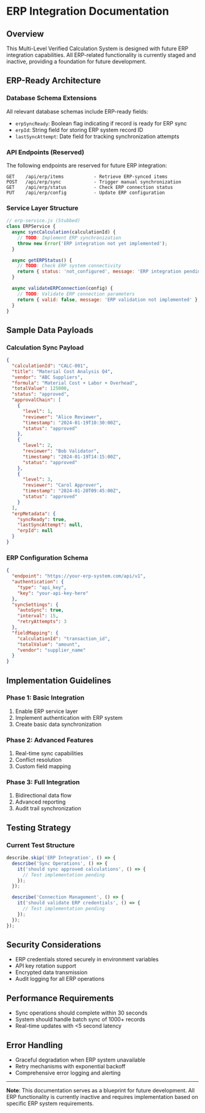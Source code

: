 
# ERP Integration Documentation

## Overview
This Multi-Level Verified Calculation System is designed with future ERP integration capabilities. All ERP-related functionality is currently staged and inactive, providing a foundation for future development.

## ERP-Ready Architecture

### Database Schema Extensions
All relevant database schemas include ERP-ready fields:
- `erpSyncReady`: Boolean flag indicating if record is ready for ERP sync
- `erpId`: String field for storing ERP system record ID
- `lastSyncAttempt`: Date field for tracking synchronization attempts

### API Endpoints (Reserved)
The following endpoints are reserved for future ERP integration:

```
GET    /api/erp/items           - Retrieve ERP-synced items
POST   /api/erp/sync            - Trigger manual synchronization
GET    /api/erp/status          - Check ERP connection status
PUT    /api/erp/config          - Update ERP configuration
```

### Service Layer Structure
```javascript
// erp-service.js (Stubbed)
class ERPService {
  async syncCalculation(calculationId) {
    // TODO: Implement ERP synchronization
    throw new Error('ERP integration not yet implemented');
  }

  async getERPStatus() {
    // TODO: Check ERP system connectivity
    return { status: 'not_configured', message: 'ERP integration pending' };
  }

  async validateERPConnection(config) {
    // TODO: Validate ERP connection parameters
    return { valid: false, message: 'ERP validation not implemented' };
  }
}
```

## Sample Data Payloads

### Calculation Sync Payload
```json
{
  "calculationId": "CALC-001",
  "title": "Material Cost Analysis Q4",
  "vendor": "ABC Suppliers",
  "formula": "Material Cost + Labor + Overhead",
  "totalValue": 125000,
  "status": "approved",
  "approvalChain": [
    {
      "level": 1,
      "reviewer": "Alice Reviewer",
      "timestamp": "2024-01-19T10:30:00Z",
      "status": "approved"
    },
    {
      "level": 2,
      "reviewer": "Bob Validator", 
      "timestamp": "2024-01-19T14:15:00Z",
      "status": "approved"
    },
    {
      "level": 3,
      "reviewer": "Carol Approver",
      "timestamp": "2024-01-20T09:45:00Z",
      "status": "approved"
    }
  ],
  "erpMetadata": {
    "syncReady": true,
    "lastSyncAttempt": null,
    "erpId": null
  }
}
```

### ERP Configuration Schema
```json
{
  "endpoint": "https://your-erp-system.com/api/v1",
  "authentication": {
    "type": "api_key",
    "key": "your-api-key-here"
  },
  "syncSettings": {
    "autoSync": true,
    "interval": 15,
    "retryAttempts": 3
  },
  "fieldMapping": {
    "calculationId": "transaction_id",
    "totalValue": "amount",
    "vendor": "supplier_name"
  }
}
```

## Implementation Guidelines

### Phase 1: Basic Integration
1. Enable ERP service layer
2. Implement authentication with ERP system
3. Create basic data synchronization

### Phase 2: Advanced Features
1. Real-time sync capabilities
2. Conflict resolution
3. Custom field mapping

### Phase 3: Full Integration
1. Bidirectional data flow
2. Advanced reporting
3. Audit trail synchronization

## Testing Strategy

### Current Test Structure
```javascript
describe.skip('ERP Integration', () => {
  describe('Sync Operations', () => {
    it('should sync approved calculations', () => {
      // Test implementation pending
    });
  });

  describe('Connection Management', () => {
    it('should validate ERP credentials', () => {
      // Test implementation pending
    });
  });
});
```

## Security Considerations
- ERP credentials stored securely in environment variables
- API key rotation support
- Encrypted data transmission
- Audit logging for all ERP operations

## Performance Requirements
- Sync operations should complete within 30 seconds
- System should handle batch sync of 1000+ records
- Real-time updates with <5 second latency

## Error Handling
- Graceful degradation when ERP system unavailable
- Retry mechanisms with exponential backoff
- Comprehensive error logging and alerting

---

**Note**: This documentation serves as a blueprint for future development. All ERP functionality is currently inactive and requires implementation based on specific ERP system requirements.
